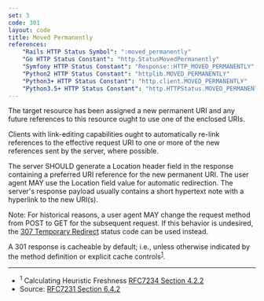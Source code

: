 ```yaml
---
set: 3
code: 301
layout: code
title: Moved Permanently
references:
    "Rails HTTP Status Symbol": ":moved_permanently"
    "Go HTTP Status Constant": "http.StatusMovedPermanently"
    "Symfony HTTP Status Constant": "Response::HTTP_MOVED_PERMANENTLY"
    "Python2 HTTP Status Constant": "httplib.MOVED_PERMANENTLY"
    "Python3+ HTTP Status Constant": "http.client.MOVED_PERMANENTLY"
    "Python3.5+ HTTP Status Constant": "http.HTTPStatus.MOVED_PERMANENTLY"
---
```


The target resource has been assigned a new permanent URI and any future
references to this resource ought to use one of the enclosed URIs.

Clients with link-editing capabilities ought to automatically re-link
references to the effective request URI to one or more of the new
references sent by the server, where possible.

The server SHOULD generate a Location header field in the response
containing a preferred URI reference for the new permanent URI. The user
agent MAY use the Location field value for automatic redirection. The
server's response payload usually contains a short hypertext note with a
hyperlink to the new URI(s).

Note: For historical reasons, a user agent MAY change the request method
from POST to GET for the subsequent request. If this behavior is
undesired, the [307 Temporary Redirect]({{site.baseurl}}/307) status code can be used
instead.

A 301 response is cacheable by default; i.e., unless otherwise indicated
by the method definition or explicit cache
controls<sup>[1](#ref-1)</sup>.

---

* <span id="ref-1"><sup>1</sup> Calculating Heuristic Freshness
[RFC7234 Section 4.2.2][2]</span>
* Source: [RFC7231 Section 6.4.2][1]

[1]: <https://datatracker.ietf.org/doc/html/rfc7231#section-6.4.2>
[2]: <https://datatracker.ietf.org/doc/html/rfc7234#section-4.2.2>
